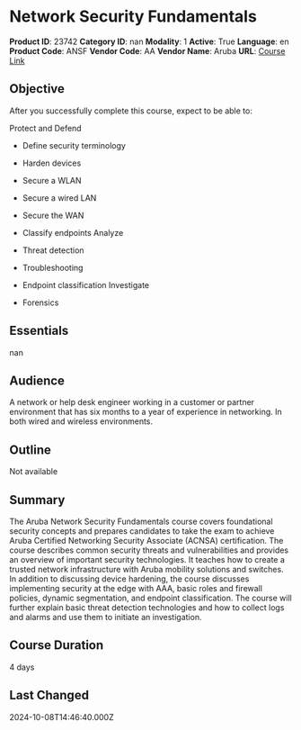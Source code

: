 # Network Security Fundamentals

**Product ID**: 23742
**Category ID**: nan
**Modality**: 1
**Active**: True
**Language**: en
**Product Code**: ANSF
**Vendor Code**: AA
**Vendor Name**: Aruba
**URL**: [Course Link](https://www.fastlaneus.com/course/aruba-ansf)

## Objective
After you successfully complete this course, expect to be able to:

Protect and Defend


- Define security terminology
- Harden devices
- Secure a WLAN
- Secure a wired LAN
- Secure the WAN
- Classify endpoints
Analyze


- Threat detection
- Troubleshooting
- Endpoint classification
Investigate


- Forensics

## Essentials
nan

## Audience
A network or help desk engineer working in a customer or partner environment that has six months to a year of experience in networking.  In both wired and wireless environments.

## Outline
Not available

## Summary
The Aruba Network Security Fundamentals course covers foundational security concepts and prepares candidates to take the exam to achieve Aruba Certified Networking Security Associate (ACNSA) certification. The course describes common security threats and vulnerabilities and provides an overview of important security technologies. It teaches how to create a trusted network infrastructure with Aruba mobility solutions and switches.  In addition to discussing device hardening, the course discusses implementing security at the edge with AAA, basic roles and firewall policies, dynamic segmentation, and endpoint classification. The course will further explain basic threat detection technologies and how to collect logs and alarms and use them to initiate an investigation.

## Course Duration
4 days

## Last Changed
2024-10-08T14:46:40.000Z

